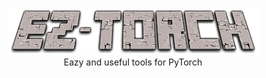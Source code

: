 <p align="center">
    <br>
    <img src="https://github.com/p208p2002/ez-transformers/blob/master/logo.png?raw=true" width="400"/>
    <br>
    Eazy and useful tools for PyTorch
<p>

